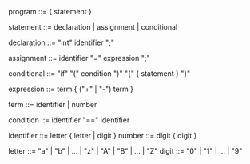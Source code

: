 program        ::= { statement }

statement      ::= declaration | assignment | conditional

declaration    ::= "int" identifier ";"

assignment     ::= identifier "=" expression ";"

conditional    ::= "if" "(" condition ")" "{" { statement } "}"

expression     ::= term { ("+" | "-") term }

term           ::= identifier | number

condition      ::= identifier "==" identifier

identifier     ::= letter { letter | digit }
number         ::= digit { digit }

letter         ::= "a" | "b" | ... | "z" | "A" | "B" | ... | "Z"
digit          ::= "0" | "1" | ... | "9"
